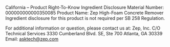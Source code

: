 
 
 
California – Product Right-To-Know Ingredient Disclosure 
Material Number: 000000000000350085 
Product Name: Zep High-Foam Concrete Remover 
Ingredient disclosure for this product is not required per SB 258 Regulation. 
 
For additional information or question, please contact us at: 
Zep, Inc. 
C/O Technical Services 
3330 Cumberland Blvd. SE, Ste 700 
Atlanta, GA 30339 
Email: asktech@zep.com 
 
 
 
 
